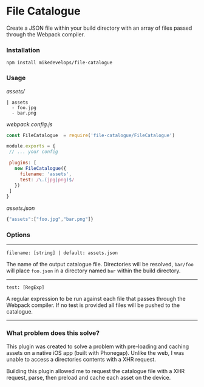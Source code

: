 # File Catalogue

Create a JSON file within your build directory with an array of files passed through the Webpack compiler.

### Installation

`npm install mikedevelops/file-catalogue`

### Usage

_assets/_
```
| assets
  - foo.jpg
  - bar.png
```

_webpack.config.js_
 ```javascript
const FileCatalogue  = require('file-catalogue/FileCatalogue')

module.exports = {
  // ... your config

  plugins: [
    new FileCatalogue({
      filename: 'assets',
      test: /\.(jpg|png)$/
    })
  ]
}
 ```

 _assets.json_
 ```javascript
 {"assets":["foo.jpg","bar.png"]}
 ```

### Options

----

`filename: [string] | default: assets.json`

The name of the output catalogue file. Directories will be resolved, `bar/foo` will place `foo.json` in a directory named `bar` within the build directory.

----

`test: [RegExp]`

A regular expression to be run against each file that passes through the Webpack compiler. If no test is provided all files will be pushed to the catalogue.

----

### What problem does this solve?

This plugin was created to solve a problem with pre-loading and caching assets on a native iOS app (built with Phonegap). Unlike the web, I was unable to access a directories contents with a XHR request.

Building this plugin allowed me to request the catalogue file with a XHR request, parse, then preload and cache each asset on the device.
